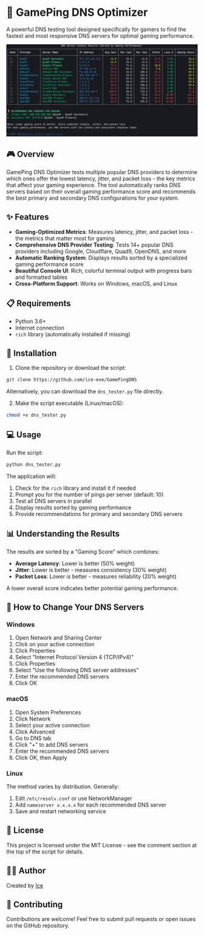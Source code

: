 # 🚀 GamePing DNS Optimizer

A powerful DNS testing tool designed specifically for gamers to find the fastest and most responsive DNS servers for optimal gaming performance.

![[DNS Tester](https://github.com/ice-exe/gameping-dns-optimizer/raw/main/assets/banner.png)](https://raw.githubusercontent.com/ice-exe/GamePing-DNS-Optimizer/refs/heads/main/results.png)

## 🎮 Overview

GamePing DNS Optimizer tests multiple popular DNS providers to determine which ones offer the lowest latency, jitter, and packet loss - the key metrics that affect your gaming experience. The tool automatically ranks DNS servers based on their overall gaming performance score and recommends the best primary and secondary DNS configurations for your system.

## ✨ Features

- **Gaming-Optimized Metrics**: Measures latency, jitter, and packet loss - the metrics that matter most for gaming
- **Comprehensive DNS Provider Testing**: Tests 14+ popular DNS providers including Google, Cloudflare, Quad9, OpenDNS, and more
- **Automatic Ranking System**: Displays results sorted by a specialized gaming performance score
- **Beautiful Console UI**: Rich, colorful terminal output with progress bars and formatted tables
- **Cross-Platform Support**: Works on Windows, macOS, and Linux

## 📋 Requirements

- Python 3.6+
- Internet connection
- `rich` library (automatically installed if missing)

## 🚀 Installation

1. Clone the repository or download the script:

```bash
git clone https://github.com/ice-exe/GamePingDNS
```

Alternatively, you can download the `dns_tester.py` file directly.

2. Make the script executable (Linux/macOS):

```bash
chmod +x dns_tester.py
```

## 💻 Usage

Run the script:

```bash
python dns_tester.py
```

The application will:
1. Check for the `rich` library and install it if needed
2. Prompt you for the number of pings per server (default: 10)
3. Test all DNS servers in parallel
4. Display results sorted by gaming performance
5. Provide recommendations for primary and secondary DNS servers

## 📊 Understanding the Results

The results are sorted by a "Gaming Score" which combines:
- **Average Latency**: Lower is better (50% weight)
- **Jitter**: Lower is better - measures consistency (30% weight)
- **Packet Loss**: Lower is better - measures reliability (20% weight)

A lower overall score indicates better potential gaming performance.

## 🔧 How to Change Your DNS Servers

### Windows

1. Open Network and Sharing Center
2. Click on your active connection
3. Click Properties
4. Select "Internet Protocol Version 4 (TCP/IPv4)"
5. Click Properties
6. Select "Use the following DNS server addresses"
7. Enter the recommended DNS servers
8. Click OK

### macOS

1. Open System Preferences
2. Click Network
3. Select your active connection
4. Click Advanced
5. Go to DNS tab
6. Click "+" to add DNS servers
7. Enter the recommended DNS servers
8. Click OK, then Apply

### Linux

The method varies by distribution. Generally:

1. Edit `/etc/resolv.conf` or use NetworkManager
2. Add `nameserver x.x.x.x` for each recommended DNS server
3. Save and restart networking service

## 📝 License

This project is licensed under the MIT License - see the comment section at the top of the script for details.

## 👨‍💻 Author

Created by [Ice](https://github.com/ice-exe)

## 🤝 Contributing

Contributions are welcome! Feel free to submit pull requests or open issues on the GitHub repository.
